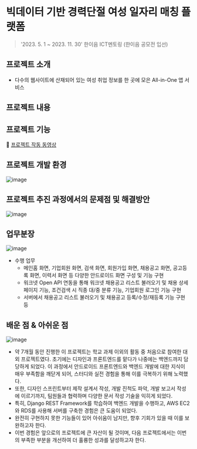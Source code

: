 # 빅데이터 기반 경력단절 여성 일자리 매칭 플랫폼
> '2023. 5. 1 ~ 2023. 11. 30' 한이음 ICT멘토링 (한이음 공모전 입선)

## 프로젝트 소개
- 다수의 웹사이트에 산재되어 있는 여성 취업 정보를 한 곳에 모은 All-in-One 앱 서비스

## 프로젝트 내용
## 프로젝트 기능 
🔗 [프로젝트 작동 동영상](https://www.youtube.com/watch?v=BvQLZvN0I_0)

## 프로젝트 개발 환경
![image](https://github.com/k-r-1/hanium-project-keepwork/assets/83098949/7e0c2d03-de17-45c6-b002-e21dd2385ab4)

## 프로젝트 추진 과정에서의 문제점 및 해결방안
![image](https://github.com/k-r-1/hanium-project-keepwork/assets/83098949/6ff7b996-f99d-4888-9872-0ff7eb2fb9c5)

## 업무분장
![image](https://github.com/k-r-1/hanium-project-keepwork/assets/83098949/e3443461-7d04-429d-bf93-e525d2c1e47d)

- 수행 업무 
  - 메인홈 화면, 기업회원 화면, 검색 화면, 회원가입 화면, 채용공고 화면, 공고등록 화면, 이력서 화면 등 다양한 안드로이드 화면 구성 및 기능 구현
  - 워크넷 Open API 연동을 통해 워크넷 채용공고 리스트 불러오기 및 채용 상세 페이지 기능, 조건검색 시 직종 대/중 분류 기능, 기업회원 로그인 기능 구현
  - 서버에서 채용공고 리스트 불러오기 및 채용공고 등록/수정/재등록 기능 구현 등

## 배운 점 & 아쉬운 점 
![image](https://github.com/k-r-1/hanium-project-keepwork/assets/83098949/f97ecf6a-cae2-43d4-a27b-a16e8d196428)

- 약 7개월 동안 진행한 이 프로젝트는 학교 과제 이외의 활동 중 처음으로 참여한 대외 프로젝트였다. 초기에는 디자인과 프론트엔드를 맡다가 나중에는 백엔드까지 담당하게 되었다. 이 과정에서 안드로이드 프론트엔드와 백엔드 개발에 대한 지식이 매우 부족함을 깨닫게 되어, 스터디와 실전 경험을 통해 이를 극복하기 위해 노력했다.
- 또한, 디자인 스프린트부터 제작 설계서 작성, 개발 진척도 파악, 개발 보고서 작성에 이르기까지, 팀원들과 협력하며 다양한 문서 작성 기술을 익히게 되었다.
- 특히, Django REST Framework를 학습하여 백엔드 개발을 수행하고, AWS EC2와 RDS를 사용해 서버를 구축한 경험은 큰 도움이 되었다.
- 완전히 구현하지 못한 기능들이 있어 아쉬움이 남지만, 향후 기회가 있을 때 이를 보완하고자 한다.
- 이번 경험은 앞으로의 프로젝트에 큰 자산이 될 것이며, 다음 프로젝트에서는 이번의 부족한 부분을 개선하여 더 훌륭한 성과를 달성하고자 한다.

